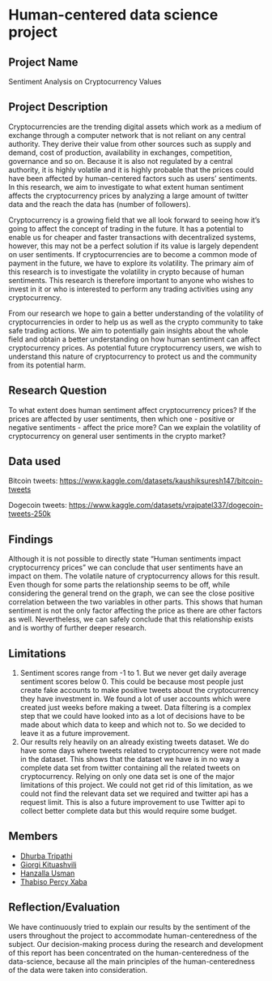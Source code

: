 # Human-centered data science project

## Project Name 
Sentiment Analysis on Cryptocurrency Values

## Project Description 

Cryptocurrencies are the trending digital assets which work as a medium of exchange through a computer network that is not reliant on any central authority. They derive their value from other sources such as supply and demand, cost of production, availability in exchanges, competition, governance and so on. Because it is also not regulated by a central authority, it is highly volatile and it is highly probable that the prices could have been affected by human-centered factors such as users’ sentiments. In this research, we aim to investigate to what extent human sentiment affects the cryptocurrency prices by analyzing a large amount of twitter data and the reach the data has (number of followers). 

Cryptocurrency is a growing field that we all look forward to seeing how it’s going to affect the concept of trading in the future. It has a potential to enable us for cheaper and faster transactions with decentralized systems, however, this may not be a perfect solution if its value is largely dependent on user sentiments. If cryptocurrencies are to become a common mode of payment in the future, we have to explore its volatility. The primary aim of this research is to investigate the volatility in crypto because of human sentiments. This research is therefore important to anyone who wishes to invest in it or who is interested to perform any trading activities using any cryptocurrency. 

From our research we hope to gain a better understanding of the volatility of cryptocurrencies in order to help us as well as the crypto community to take safe trading actions. We aim to potentially gain insights about the whole field and obtain a better understanding on how human sentiment can affect cryptocurrency prices. As potential future cryptocurrency users, we wish to understand this nature of cryptocurrency to protect us and the community from its potential harm. 

## Research Question

To what extent does human sentiment affect cryptocurrency prices? If the prices are affected by user sentiments, then which one - positive or negative sentiments -  affect the price more? Can we explain the volatility of cryptocurrency on general user sentiments in the crypto market?  

## Data used

Bitcoin tweets: https://www.kaggle.com/datasets/kaushiksuresh147/bitcoin-tweets

Dogecoin tweets: https://www.kaggle.com/datasets/vrajpatel337/dogecoin-tweets-250k

## Findings

Although it is not possible to directly state “Human sentiments impact cryptocurrency prices” we can conclude that user sentiments have an impact on them. The volatile nature of cryptocurrency allows for this result. Even though for some parts the relationship seems to be off, while considering the general trend on the graph, we can see the close positive correlation between the two variables in other parts. This shows that human sentiment is not the only factor affecting the price as there are other factors as well. Nevertheless, we can safely conclude that this relationship exists and is worthy of further deeper research. 

## Limitations
1. Sentiment scores range from -1 to 1. But we never get daily average sentiment scores below 0. This could be because most people just create fake accounts to make positive tweets about the cryptocurrency they have investment in. We found a lot of user accounts which were created just weeks before making a tweet. Data filtering is a complex step that we could have looked into as a lot of decisions have to be made about which data to keep and which not to. So we decided to leave it as a future improvement.
2. Our results rely heavily on an already existing tweets dataset. We do have some days where tweets related to cryptocurrency were not made in the dataset. This shows that the dataset we have is in no way a complete data set from twitter containing all the related tweets on cryptocurrency. Relying on only one data set is one of the major limitations of this project. We could not get rid of this limitation, as we could not find the relevant data set we required and twitter api has a request limit. This is also a future improvement to use Twitter api to collect better complete data but this would require some budget.

## Members 

- [Dhurba Tripathi](https://github.com/dktpt44)
- [Giorgi Kituashvili]()
- [Hanzalla Usman]()
- [Thabiso Percy Xaba]()

## Reflection/Evaluation 

We have continuously tried to explain our results by the sentiment of the users throughout the project to accommodate human-centeredness of the subject. Our decision-making process during the research and development of this report has been concentrated on the human-centeredness of the data-science, because all the main principles of the human-centeredness of the data were taken into consideration.

